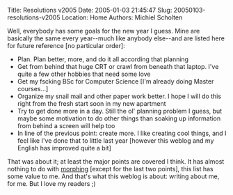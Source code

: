 Title: Resolutions v2005
Date: 2005-01-03 21:45:47
Slug: 20050103-resolutions-v2005
Location: Home
Authors: Michiel Scholten

<p>Well, everybody has some goals for the new year I guess. Mine are basically the same every year--much like anybody else--and are listed here for future reference [no particular order]:</p>
<ul>
<li>Plan. Plan better, more, and do it all according that planning</li>
<li>Get from behind that huge CRT or crawl from beneath that laptop. I've quite a few other hobbies that need some love</li>
<li>Get my fscking BSc for Computer Science [I'm already doing Master courses...]</li>
<li>Organize my snail mail and other paper work better. I hope I will do this right from the fresh start soon in my new apartment</li>
<li>Try to get done more in a day. Still the ol' planning problem I guess, but maybe some motivation to do other things than soaking up information from behind a screen will help too</li>
<li>In line of the previous point: create more. I like creating cool things, and I feel like I've done that to little last year [however this weblog and my English has improved quite a bit]</li>
</ul>
<p>That was about it; at least the major points are covered I think. It has almost nothing to do with <a href="http://morphix.org">morphing</a> [except for the last two points], this list has some value to me. And that's what this weblog is about: writing about me, for me. But I love my readers ;)</p>